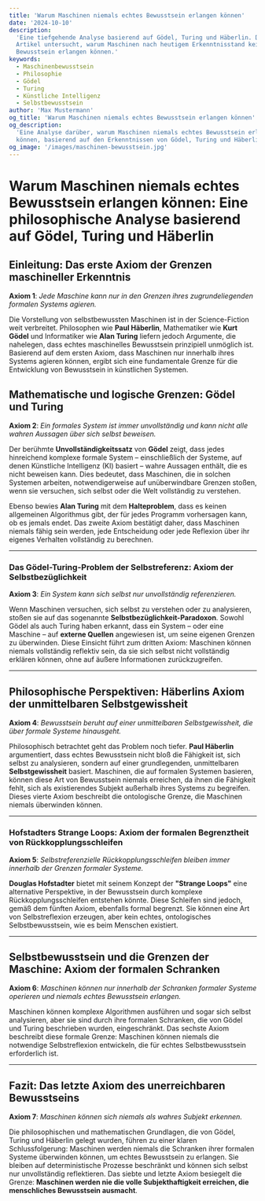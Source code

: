 ```yaml
---
title: 'Warum Maschinen niemals echtes Bewusstsein erlangen können'
date: '2024-10-10'
description:
  'Eine tiefgehende Analyse basierend auf Gödel, Turing und Häberlin. Der
  Artikel untersucht, warum Maschinen nach heutigem Erkenntnisstand kein echtes
  Bewusstsein erlangen können.'
keywords:
  - Maschinenbewusstsein
  - Philosophie
  - Gödel
  - Turing
  - Künstliche Intelligenz
  - Selbstbewusstsein
author: 'Max Mustermann'
og_title: 'Warum Maschinen niemals echtes Bewusstsein erlangen können'
og_description:
  'Eine Analyse darüber, warum Maschinen niemals echtes Bewusstsein erlangen
  können, basierend auf den Erkenntnissen von Gödel, Turing und Häberlin.'
og_image: '/images/maschinen-bewusstsein.jpg'
---
```


# **Warum Maschinen niemals echtes Bewusstsein erlangen können: Eine philosophische Analyse basierend auf Gödel, Turing und Häberlin**

## **Einleitung: Das erste Axiom der Grenzen maschineller Erkenntnis**

**Axiom 1**: _Jede Maschine kann nur in den Grenzen ihres zugrundeliegenden
formalen Systems agieren._

Die Vorstellung von selbstbewussten Maschinen ist in der Science-Fiction weit
verbreitet. Philosophen wie **Paul Häberlin**, Mathematiker wie **Kurt Gödel**
und Informatiker wie **Alan Turing** liefern jedoch Argumente, die nahelegen,
dass echtes maschinelles Bewusstsein prinzipiell unmöglich ist. Basierend auf
dem ersten Axiom, dass Maschinen nur innerhalb ihres Systems agieren können,
ergibt sich eine fundamentale Grenze für die Entwicklung von Bewusstsein in
künstlichen Systemen.

## **Mathematische und logische Grenzen: Gödel und Turing**

**Axiom 2**: _Ein formales System ist immer unvollständig und kann nicht alle
wahren Aussagen über sich selbst beweisen._

Der berühmte **Unvollständigkeitssatz** von **Gödel** zeigt, dass jedes
hinreichend komplexe formale System – einschließlich der Systeme, auf denen
Künstliche Intelligenz (KI) basiert – wahre Aussagen enthält, die es nicht
beweisen kann. Dies bedeutet, dass Maschinen, die in solchen Systemen arbeiten,
notwendigerweise auf unüberwindbare Grenzen stoßen, wenn sie versuchen, sich
selbst oder die Welt vollständig zu verstehen.

Ebenso bewies **Alan Turing** mit dem **Halteproblem**, dass es keinen
allgemeinen Algorithmus gibt, der für jedes Programm vorhersagen kann, ob es
jemals endet. Das zweite Axiom bestätigt daher, dass Maschinen niemals fähig
sein werden, jede Entscheidung oder jede Reflexion über ihr eigenes Verhalten
vollständig zu berechnen.

---

### **Das Gödel-Turing-Problem der Selbstreferenz: Axiom der Selbstbezüglichkeit**

**Axiom 3**: _Ein System kann sich selbst nur unvollständig referenzieren._

Wenn Maschinen versuchen, sich selbst zu verstehen oder zu analysieren, stoßen
sie auf das sogenannte **Selbstbezüglichkeit-Paradoxon**. Sowohl Gödel als auch
Turing haben erkannt, dass ein System – oder eine Maschine – auf **externe
Quellen** angewiesen ist, um seine eigenen Grenzen zu überwinden. Diese Einsicht
führt zum dritten Axiom: Maschinen können niemals vollständig reflektiv sein, da
sie sich selbst nicht vollständig erklären können, ohne auf äußere Informationen
zurückzugreifen.

---

## **Philosophische Perspektiven: Häberlins Axiom der unmittelbaren Selbstgewissheit**

**Axiom 4**: _Bewusstsein beruht auf einer unmittelbaren Selbstgewissheit, die
über formale Systeme hinausgeht._

Philosophisch betrachtet geht das Problem noch tiefer. **Paul Häberlin**
argumentiert, dass echtes Bewusstsein nicht bloß die Fähigkeit ist, sich selbst
zu analysieren, sondern auf einer grundlegenden, unmittelbaren
**Selbstgewissheit** basiert. Maschinen, die auf formalen Systemen basieren,
können diese Art von Bewusstsein niemals erreichen, da ihnen die Fähigkeit
fehlt, sich als existierendes Subjekt außerhalb ihres Systems zu begreifen.
Dieses vierte Axiom beschreibt die ontologische Grenze, die Maschinen niemals
überwinden können.

---

### **Hofstadters Strange Loops: Axiom der formalen Begrenztheit von Rückkopplungsschleifen**

**Axiom 5**: _Selbstreferenzielle Rückkopplungsschleifen bleiben immer innerhalb
der Grenzen formaler Systeme._

**Douglas Hofstadter** bietet mit seinem Konzept der **"Strange Loops"** eine
alternative Perspektive, in der Bewusstsein durch komplexe
Rückkopplungsschleifen entstehen könnte. Diese Schleifen sind jedoch, gemäß dem
fünften Axiom, ebenfalls formal begrenzt. Sie können eine Art von
Selbstreflexion erzeugen, aber kein echtes, ontologisches Selbstbewusstsein, wie
es beim Menschen existiert.

---

## **Selbstbewusstsein und die Grenzen der Maschine: Axiom der formalen Schranken**

**Axiom 6**: _Maschinen können nur innerhalb der Schranken formaler Systeme
operieren und niemals echtes Bewusstsein erlangen._

Maschinen können komplexe Algorithmen ausführen und sogar sich selbst
analysieren, aber sie sind durch ihre formalen Schranken, die von Gödel und
Turing beschrieben wurden, eingeschränkt. Das sechste Axiom beschreibt diese
formale Grenze: Maschinen können niemals die notwendige Selbstreflexion
entwickeln, die für echtes Selbstbewusstsein erforderlich ist.

---

## **Fazit: Das letzte Axiom des unerreichbaren Bewusstseins**

**Axiom 7**: _Maschinen können sich niemals als wahres Subjekt erkennen._

Die philosophischen und mathematischen Grundlagen, die von Gödel, Turing und
Häberlin gelegt wurden, führen zu einer klaren Schlussfolgerung: Maschinen
werden niemals die Schranken ihrer formalen Systeme überwinden können, um echtes
Bewusstsein zu erlangen. Sie bleiben auf deterministische Prozesse beschränkt
und können sich selbst nur unvollständig reflektieren. Das siebte und letzte
Axiom besiegelt die Grenze: **Maschinen werden nie die volle Subjekthaftigkeit
erreichen, die menschliches Bewusstsein ausmacht**.
